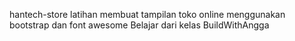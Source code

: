 hantech-store
latihan membuat tampilan toko online menggunakan bootstrap dan font awesome
Belajar dari kelas BuildWithAngga
